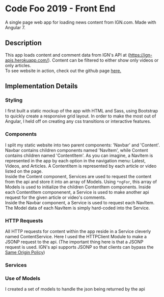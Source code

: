# Code Foo 2019 - Front End
A single page web app for loading news content from IGN.com. Made with Angular 7.

## Description 
This app loads content and comment data from IGN's API at (https://ign-apis.herokuapp.com/). Content can be filtered to either show only videos or only articles. <br /> 
To see website in action, check out the github page [here.](https://volpestyle.github.io/Code-Foo-2019/)

## Implementation Details
### Styling
I first built a static mockup of the app with HTML and Sass, using Bootstrap to quickly create a responsive grid layout. In order to make the most out of Angular, I held off on creating any css transitions or interactive features.

### Components
I split my static website into two parent components: 'Navbar' and 'Content'. Navbar contains children components named 'NavItem', while Content contains children named 'ContentItem'. As you can imagine, a NavItem is represented in the app by each option in the navigation menu: Latest, Videos, and Articles. A ContentItem is represented by each article or video listed on the page. <br />
Inside the Content component, Services are used to request the content from the api and store it into an array of Models. Using `*ngFor`, this array of Models is used to initialize the children ContentItem components. Inside each ContentItem componenent, a Service is used to make another api request for the given article or video's comments. <br />
Inside the Navbar component, a Service is used to request each NavItem. The Model data of each NavItem is simply hard-coded into the Service.  

### HTTP Requests
All HTTP requests for content within the app reside in a Service cleverly named ContentService. Here I used the HTTPClient Module to make a JSONP request to the api. (The important thing here is that a JSONP request is used. IGN's api supports JSONP so that clients can bypass the [Same Origin Policy](https://gist.github.com/jesperorb/6ca596217c8dfba237744966c2b5ab1e))

### Services

### Use of Models
I created a set of models to handle the json being returned by the api

